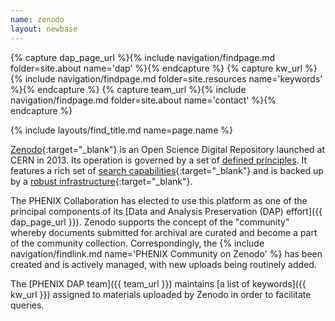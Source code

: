 ```yaml
---
name: zenodo
layout: newbase
---
```

{% capture dap_page_url %}{% include navigation/findpage.md folder=site.about name='dap' %}{% endcapture %}
{% capture kw_url %}{% include navigation/findpage.md folder=site.resources name='keywords' %}{% endcapture %}
{% capture team_url %}{% include navigation/findpage.md folder=site.about name='contact' %}{% endcapture %}

{% include layouts/find_title.md name=page.name %}

[Zenodo](https://about.zenodo.org/){:target="_blank"} is an Open Science
Digital Repository launched at CERN in 2013. Its operation is governed
by a set of [defined principles](https://about.zenodo.org/principles/).
It features a rich set of [search capabilities](https://help.zenodo.org/guides/search/){:target="_blank"}
and is backed up by a [robust infrastructure](https://about.zenodo.org/infrastructure/){:target="_blank"}.

The PHENIX Collaboration has elected to use this platform as one of the principal components of
its [Data and Analysis Preservation (DAP) effort]({{ dap_page_url }}). Zenodo supports the concept
of the "community" whereby documents submitted for archival are curated and become a part of the
community collection. Correspondingly, the {% include navigation/findlink.md name='PHENIX Community on Zenodo' %}
has been created and is actively managed, with new uploads being routinely added.

The [PHENIX DAP team]({{ team_url }}) maintains [a list of keywords]({{ kw_url }}) assigned to materials
uploaded by Zenodo in order to facilitate queries.

